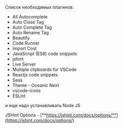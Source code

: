 Список необходимых плагинов:

- All Autocomplete
- Auto Close Tag
- Auto Complete Tag
- Auto Rename Tag
- Beautify
- Code Runner
- Import Cost
- JavaScript (ES6) code snippets
- jshint
- Live Server
- Multiple clipboards for VSCode
- Reactjs code snippets
- Sass
- Theme - Oceanic Next
- vscode-icons
- ESLint

и еще надо устанавливать Node JS

  

JSHint Options - [**https://jshint.com/docs/options/**](https://jshint.com/docs/options/)